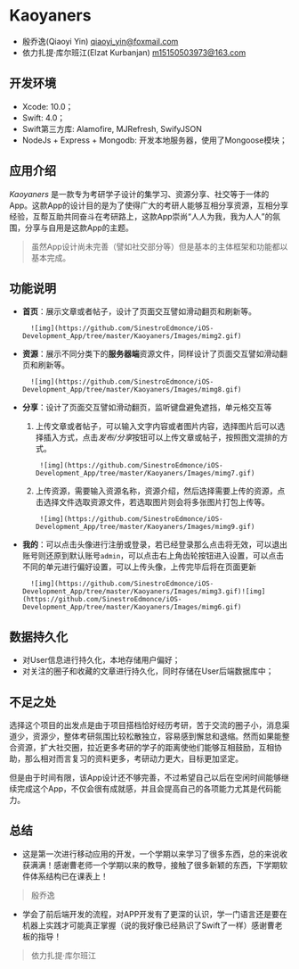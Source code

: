# Kaoyaners

- 殷乔逸(Qiaoyi Yin)  qiaoyi_yin@foxmail.com
- 依力扎提·库尔班江(Elzat Kurbanjan)  m15150503973@163.com

## 开发环境

- Xcode: 10.0；
- Swift: 4.0；
- Swift第三方库: Alamofire, MJRefresh, SwifyJSON
- NodeJs + Express + Mongodb: 开发本地服务器，使用了Mongoose模块；

## 应用介绍

*Kaoyaners* 是一款专为考研学子设计的集学习、资源分享、社交等于一体的App。这款App的设计目的是为了使得广大的考研人能够互相分享资源，互相分享经验，互帮互助共同奋斗在考研路上，这款App崇尚“人人为我，我为人人”的氛围，分享与自用是这款App的主题。

> 虽然App设计尚未完善（譬如社交部分等）但是基本的主体框架和功能都以基本完成。

## 功能说明

- **首页**：展示文章或者帖子，设计了页面交互譬如滑动翻页和刷新等。

        ![img](https://github.com/SinestroEdmonce/iOS-Development_App/tree/master/Kaoyaners/Images/mimg2.gif)

- **资源**：展示不同分类下的**服务器端**资源文件，同样设计了页面交互譬如滑动翻页和刷新等。

        ![img](https://github.com/SinestroEdmonce/iOS-Development_App/tree/master/Kaoyaners/Images/mimg8.gif)

- **分享**：设计了页面交互譬如滑动翻页，监听键盘避免遮挡，单元格交互等

    1. 上传文章或者帖子，可以输入文字内容或者图片内容，选择图片后可以选择插入方式，点击*发布/分享*按钮可以上传文章或帖子，按照图文混排的方式。

            ![img](https://github.com/SinestroEdmonce/iOS-Development_App/tree/master/Kaoyaners/Images/mimg7.gif)

    2. 上传资源，需要输入资源名称，资源介绍，然后选择需要上传的资源，点击选择文件选取资源文件，若选取图片则会将多张图片打包上传等。

            ![img](https://github.com/SinestroEdmonce/iOS-Development_App/tree/master/Kaoyaners/Images/mimg9.gif)

- **我的**：可以点击头像进行注册或登录，若已经登录那么点击将无效，可以退出账号则还原到默认账号``admin``，可以点击右上角齿轮按钮进入设置，可以点击不同的单元进行偏好设置，可以上传头像，上传完毕后将在页面更新

        ![img](https://github.com/SinestroEdmonce/iOS-Development_App/tree/master/Kaoyaners/Images/mimg3.gif)![img](https://github.com/SinestroEdmonce/iOS-Development_App/tree/master/Kaoyaners/Images/mimg6.gif)

## 数据持久化

- 对User信息进行持久化，本地存储用户偏好；
- 对关注的圈子和收藏的文章进行持久化，同时存储在User后端数据库中；

## 不足之处

选择这个项目的出发点是由于项目搭档恰好经历考研，苦于交流的圈子小，消息渠道少，资源少，整体考研氛围比较松散独立，容易感到懈怠和退缩。然而如果能整合资源，扩大社交圈，拉近更多考研的学子的距离使他们能够互相鼓励，互相协助，那么相对而言复习的资料更多，考研动力更大，目标更加坚定。

但是由于时间有限，该App设计还不够完善，不过希望自己以后在空闲时间能够继续完成这个App，不仅会很有成就感，并且会提高自己的各项能力尤其是代码能力。

## 总结

- 这是第一次进行移动应用的开发，一个学期以来学习了很多东西，总的来说收获满满！感谢曹老师一个学期以来的教导，接触了很多新颖的东西，下学期软件体系结构已在课表上！
> 殷乔逸

- 学会了前后端开发的流程，对APP开发有了更深的认识，学一门语言还是要在机器上实践才可能真正掌握（说的我好像已经熟识了Swift了一样）感谢曹老板的指导！
> 依力扎提·库尔班江
